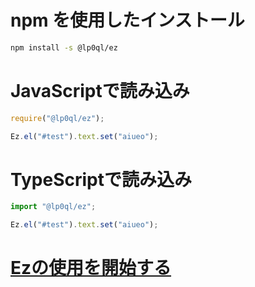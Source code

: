# npm を使用したインストール
```sh
npm install -s @lp0ql/ez
```

# JavaScriptで読み込み
```javascript
require("@lp0ql/ez");

Ez.el("#test").text.set("aiueo");
```

# TypeScriptで読み込み
```typescript
import "@lp0ql/ez";

Ez.el("#test").text.set("aiueo");
```

# [Ezの使用を開始する](./index.md)